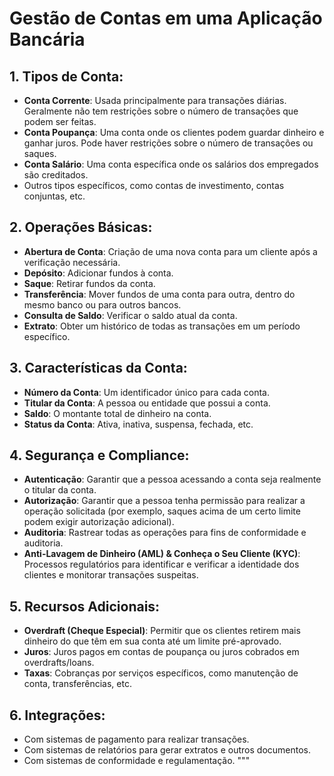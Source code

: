 # Gestão de Contas em uma Aplicação Bancária

## 1. **Tipos de Conta**:
- **Conta Corrente**: Usada principalmente para transações diárias. Geralmente não tem restrições sobre o número de transações que podem ser feitas.
- **Conta Poupança**: Uma conta onde os clientes podem guardar dinheiro e ganhar juros. Pode haver restrições sobre o número de transações ou saques.
- **Conta Salário**: Uma conta específica onde os salários dos empregados são creditados.
- Outros tipos específicos, como contas de investimento, contas conjuntas, etc.

## 2. **Operações Básicas**:
- **Abertura de Conta**: Criação de uma nova conta para um cliente após a verificação necessária.
- **Depósito**: Adicionar fundos à conta.
- **Saque**: Retirar fundos da conta.
- **Transferência**: Mover fundos de uma conta para outra, dentro do mesmo banco ou para outros bancos.
- **Consulta de Saldo**: Verificar o saldo atual da conta.
- **Extrato**: Obter um histórico de todas as transações em um período específico.

## 3. **Características da Conta**:
- **Número da Conta**: Um identificador único para cada conta.
- **Titular da Conta**: A pessoa ou entidade que possui a conta.
- **Saldo**: O montante total de dinheiro na conta.
- **Status da Conta**: Ativa, inativa, suspensa, fechada, etc.

## 4. **Segurança e Compliance**:
- **Autenticação**: Garantir que a pessoa acessando a conta seja realmente o titular da conta.
- **Autorização**: Garantir que a pessoa tenha permissão para realizar a operação solicitada (por exemplo, saques acima de um certo limite podem exigir autorização adicional).
- **Auditoria**: Rastrear todas as operações para fins de conformidade e auditoria.
- **Anti-Lavagem de Dinheiro (AML) & Conheça o Seu Cliente (KYC)**: Processos regulatórios para identificar e verificar a identidade dos clientes e monitorar transações suspeitas.

## 5. **Recursos Adicionais**:
- **Overdraft (Cheque Especial)**: Permitir que os clientes retirem mais dinheiro do que têm em sua conta até um limite pré-aprovado.
- **Juros**: Juros pagos em contas de poupança ou juros cobrados em overdrafts/loans.
- **Taxas**: Cobranças por serviços específicos, como manutenção de conta, transferências, etc.

## 6. **Integrações**:
- Com sistemas de pagamento para realizar transações.
- Com sistemas de relatórios para gerar extratos e outros documentos.
- Com sistemas de conformidade e regulamentação.
  """